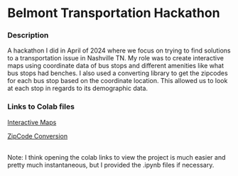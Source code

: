 # Belmont Transportation Hackathon
### Description
A hackathon I did in April of 2024 where we focus on trying to find solutions to a transportation issue in Nashville TN. My role was to create interactive maps using coordinate data of bus stops and different amenities like what bus stops had benches. I also used a converting library to get the zipcodes for each bus stop based on the coordinate location. This allowed us to look at each stop in regards to its demographic data.

### Links to Colab files
[Interactive Maps](https://colab.research.google.com/drive/1E13brTC_9cqC8JLx_lut01p94PnArLhs?usp=sharing 'Interactive Maps')

[ZipCode Conversion](https://colab.research.google.com/drive/1HxD4xdX1Dt8SHFlOqS_D6WkgE2bzoE-f?usp=sharing 'ZipCode Conversion')

<br>
Note: I think opening the colab links to view the project is much easier and pretty much instantaneous, but I provided the .ipynb files if necessary.
